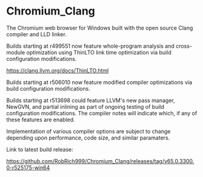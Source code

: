 # Chromium_Clang

The Chromium web browser for Windows built with the open source Clang compiler and LLD linker.

Builds starting at r499551 now feature whole-program analysis and cross-module optimization using ThinLTO link time optimization via build configuration modifications.

https://clang.llvm.org/docs/ThinLTO.html

Builds starting at r506010 now feature modified compiler optimizations via build configuration modifications.

Builds starting at r513698 could feature LLVM's new pass manager, NewGVN, and partial inlining as part of ongoing testing of build configuration modifications. The compiler notes will indicate which, if any of these features are enabled.

Implementation of various compiler options are subject to change depending upon performance, code size, and similar paramaters.

Link to latest build release:

https://github.com/RobRich999/Chromium_Clang/releases/tag/v65.0.3300.0-r525175-win64
